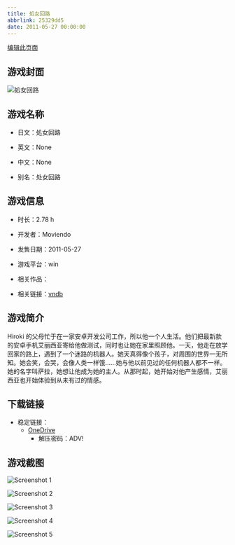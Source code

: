 ```yaml
---
title: 処女回路
abbrlink: 25329dd5
date: 2011-05-27 00:00:00
---
```

[编辑此页面](https://github.com/ACG-3/ADV3-source/blob/main/source/_posts/games/%E5%87%A6%E5%A5%B3%E5%9B%9E%E8%B7%AF.md)

## 游戏封面

![処女回路](https://pan.timero.xyz/d/onedrive/img_lib_001/%E5%87%A6%E5%A5%B3%E5%9B%9E%E8%B7%AF_cover.avif)


## 游戏名称

- 日文：処女回路
- 英文：None
- 中文：None

- 别名：处女回路


## 游戏信息

- 时长：2.78 h
- 开发者：Moviendo
- 发售日期：2011-05-27
- 游戏平台：win
- 相关作品：

- 相关链接：[vndb](https://vndb.org/v7043)


## 游戏简介

Hiroki 的父母忙于在一家安卓开发公司工作，所以他一个人生活。他们把最新款的安卓手机艾丽西亚寄给他做测试，同时也让她在家里照顾他。一天，他走在放学回家的路上，遇到了一个迷路的机器人。她天真得像个孩子，对周围的世界一无所知。她会笑，会哭，会像人类一样饿......她与他以前见过的任何机器人都不一样。她的名字叫萨拉，她想让他成为她的主人。从那时起，她开始对他产生感情，艾丽西亚也开始体验到从未有过的情感。




## 下载链接

- 稳定链接：
    - [OneDrive](https://pan.timero.xyz/onedrive/adv_lib_001/%E5%87%A6%E5%A5%B3%E5%9B%9E%E8%B7%AF)
        - 解压密码：ADV!



## 游戏截图


![Screenshot 1](https://pan.timero.xyz/d/onedrive/img_lib_001/%E5%87%A6%E5%A5%B3%E5%9B%9E%E8%B7%AF_Screenshot_1.avif)

![Screenshot 2](https://pan.timero.xyz/d/onedrive/img_lib_001/%E5%87%A6%E5%A5%B3%E5%9B%9E%E8%B7%AF_Screenshot_2.avif)

![Screenshot 3](https://pan.timero.xyz/d/onedrive/img_lib_001/%E5%87%A6%E5%A5%B3%E5%9B%9E%E8%B7%AF_Screenshot_3.avif)

![Screenshot 4](https://pan.timero.xyz/d/onedrive/img_lib_001/%E5%87%A6%E5%A5%B3%E5%9B%9E%E8%B7%AF_Screenshot_4.avif)

![Screenshot 5](https://pan.timero.xyz/d/onedrive/img_lib_001/%E5%87%A6%E5%A5%B3%E5%9B%9E%E8%B7%AF_Screenshot_5.avif)

